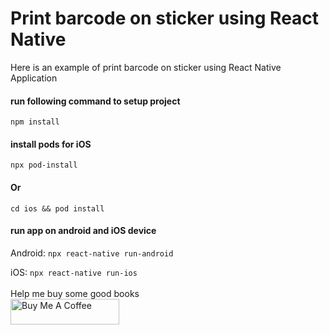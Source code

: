 # Print barcode on sticker using React Native

Here is an example of print barcode on sticker using React Native Application

#### run following command to setup project

`npm install`

#### install pods for iOS
`npx pod-install`
#### Or
`cd ios && pod install`

#### run app on android and iOS device
Android:
`npx react-native run-android`

iOS:
`npx react-native run-ios`
<br/>
<br/>
Help me buy some good books 
<br/>
<a href="https://www.buymeacoffee.com/samcode38" target="_blank"><img src="https://cdn.buymeacoffee.com/buttons/default-orange.png" alt="Buy Me A Coffee" height="41" width="174"></a>
